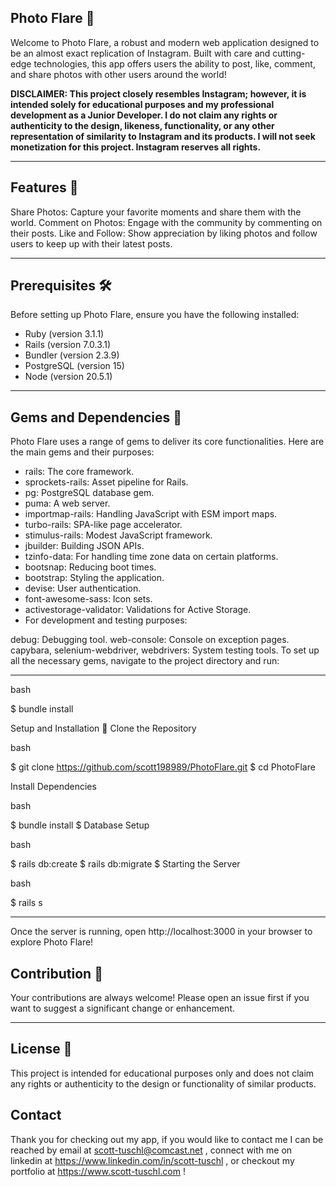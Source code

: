 ## Photo Flare 📸

Welcome to Photo Flare, a robust and modern web application designed to be an almost exact replication of Instagram. Built with care and cutting-edge technologies, this app offers users the ability to post, like, comment, and share photos with other users around the world!

**DISCLAIMER: This project closely resembles Instagram; however, it is intended solely for educational purposes and my professional development as a Junior Developer. I do not claim any rights or authenticity to the design, likeness, functionality, or any other representation of similarity to Instagram and its products. I will not seek monetization for this project. Instagram reserves all rights.**

---

## Features 🌟

Share Photos: Capture your favorite moments and share them with the world.
Comment on Photos: Engage with the community by commenting on their posts.
Like and Follow: Show appreciation by liking photos and follow users to keep up with their latest posts.

---

## Prerequisites 🛠
Before setting up Photo Flare, ensure you have the following installed:

- Ruby (version 3.1.1)
- Rails (version 7.0.3.1)
- Bundler (version 2.3.9)
- PostgreSQL (version 15)
- Node (version 20.5.1)

---

## Gems and Dependencies 💎
Photo Flare uses a range of gems to deliver its core functionalities. Here are the main gems and their purposes:

- rails: The core framework.
- sprockets-rails: Asset pipeline for Rails.
- pg: PostgreSQL database gem.
- puma: A web server.
- importmap-rails: Handling JavaScript with ESM import maps.
- turbo-rails: SPA-like page accelerator.
- stimulus-rails: Modest JavaScript framework.
- jbuilder: Building JSON APIs.
- tzinfo-data: For handling time zone data on certain platforms.
- bootsnap: Reducing boot times.
- bootstrap: Styling the application.
- devise: User authentication.
- font-awesome-sass: Icon sets.
- activestorage-validator: Validations for Active Storage.
- For development and testing purposes:

debug: Debugging tool.
web-console: Console on exception pages.
capybara, selenium-webdriver, webdrivers: System testing tools.
To set up all the necessary gems, navigate to the project directory and run:

---

bash

$ bundle install

Setup and Installation 🚀
Clone the Repository

bash
 
$ git clone https://github.com/scott198989/PhotoFlare.git
$ cd PhotoFlare

Install Dependencies

bash

$ bundle install
$ Database Setup

bash

$ rails db:create
$ rails db:migrate
$ Starting the Server

bash

$ rails s

---

Once the server is running, open http://localhost:3000 in your browser to explore Photo Flare!

## Contribution 🤝

Your contributions are always welcome! Please open an issue first if you want to suggest a significant change or enhancement.

---

## License 📄

This project is intended for educational purposes only and does not claim any rights or authenticity to the design or functionality of similar products.

## Contact 

Thank you for checking out my app, if you would like to contact me I can be reached by email at scott-tuschl@comcast.net , connect with me on linkedin at https://www.linkedin.com/in/scott-tuschl , or checkout my portfolio at https://www.scott-tuschl.com  !
